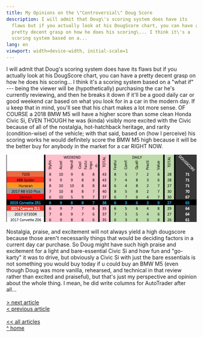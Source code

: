 ```yaml
---
title: My Opinions on the \"Controversial\" Doug Score
description: I will admit that Doug\'s scoring system does have its
  flaws but if you actually look at his DougScore chart, you can have a
  pretty decent grasp on how he does his scoring\... I think it\'s a
  scoring system based on a...
lang: en
viewport: width=device-width, initial-scale=1
---
```


<meta name="color-scheme" content="light dark">

I will admit that Doug\'s scoring system does have its flaws but if you
actually look at his DougScore chart, you can have a pretty decent grasp
on how he does his scoring\... I think it\'s a scoring system based on a
\"what if\" --- being the viewer will be (hypothetically) purchasing the
car he\'s currently reviewing, and then he breaks it down if it\'ll be a
good daily car or good weekend car based on what you look for in a car
in the modern day. If u keep that in mind, you\'ll see that his chart
makes a lot more sense. OF COURSE a 2018 BMW M5 will have a higher score
than some clean Honda Civic Si, EVEN THOUGH he was (kinda) visibly more
excited with the Civic because of all of the nostalgia, hot-hatchback
heritage, and rarity (condition-wise) of the vehicle; with that said,
based on (how I perceive) his scoring works he would definitely score
the BMW M5 high because it will be the better buy for anybody in the
market for a car RIGHT NOW.

[![](071222about-the-controversial-doug-score0.webp)](071222about-the-controversial-doug-score0.webp)

Nostalgia, praise, and excitement will not always yield a high dougscore
because those aren\'t necessarily things that would be deciding factors
in a current day car purchase. So Doug might have such high praise and
excitement for a light and bare-essential Civic Si and how fun and
\"go-karty\" it was to drive, but obviously a Civic Si with just the
bare essentials is not something you would buy today if u could buy an
BMW M5 (even though Doug was more vanilla, rehearsed, and technical in
that review rather than excited and praiseful), but that\'s just my
perspective and opinion about the whole thing. I mean, he did write
columns for AutoTrader after all...
\
\
[\> next article](../071322identity-goes-deeper-and-beyond-our-traits)\
[\< previous article](../071122personal-pertfolio-website-redesign)
\
\
[\<\< all articles](../../articles/)\
[\^ home](../../)
